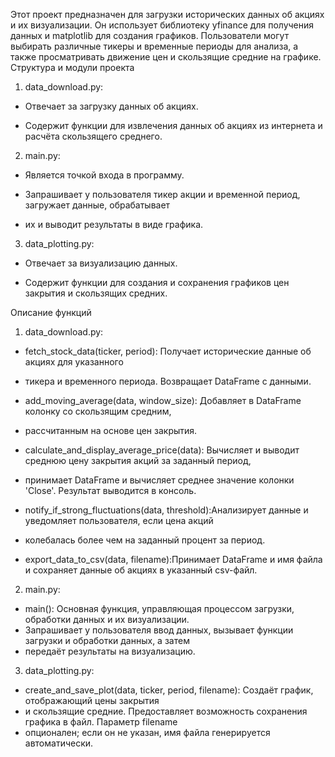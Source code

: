 Этот проект предназначен для загрузки исторических данных об акциях и их визуализации.
Он использует библиотеку yfinance для получения данных и matplotlib для создания графиков.
Пользователи могут выбирать различные тикеры и временные периоды для анализа, а также
просматривать движение цен и скользящие средние на графике.
Структура и модули проекта

1. data_download.py:

- Отвечает за загрузку данных об акциях.

- Содержит функции для извлечения данных об акциях из интернета и расчёта скользящего среднего.



2. main.py:

- Является точкой входа в программу.

- Запрашивает у пользователя тикер акции и временной период, загружает данные, обрабатывает
- их и выводит результаты в виде графика.



3. data_plotting.py:

- Отвечает за визуализацию данных.

- Содержит функции для создания и сохранения графиков цен закрытия и скользящих средних.



Описание функций



1. data_download.py:

- fetch_stock_data(ticker, period): Получает исторические данные об акциях для указанного
- тикера и временного периода. Возвращает DataFrame с данными.

- add_moving_average(data, window_size): Добавляет в DataFrame колонку со скользящим средним,
- рассчитанным на основе цен закрытия.
- calculate_and_display_average_price(data):  Вычисляет и выводит среднюю цену закрытия акций за заданный период,
-  принимает DataFrame и вычисляет среднее значение колонки 'Close'. Результат  выводится в консоль.
- notify_if_strong_fluctuations(data, threshold):Анализирует данные и уведомляет пользователя, если цена акций 
- колебалась более чем на заданный процент за период.
- export_data_to_csv(data, filename):Принимает DataFrame и имя файла и сохраняет данные об акциях в указанный  csv-файл. 


2. main.py:

- main(): Основная функция, управляющая процессом загрузки, обработки данных и их визуализации.
- Запрашивает у пользователя ввод данных, вызывает функции загрузки и обработки данных, а затем
- передаёт результаты на визуализацию.



3. data_plotting.py:

- create_and_save_plot(data, ticker, period, filename): Создаёт график, отображающий цены закрытия
- и скользящие средние. Предоставляет возможность сохранения графика в файл. Параметр filename
- опционален; если он не указан, имя файла генерируется автоматически.




